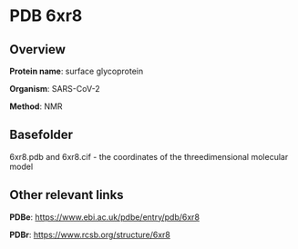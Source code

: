 # PDB 6xr8

## Overview

**Protein name**: surface glycoprotein

**Organism**: SARS-CoV-2

**Method**: NMR



## Basefolder

6xr8.pdb and 6xr8.cif - the coordinates of the threedimensional molecular model



## Other relevant links 
**PDBe**:  https://www.ebi.ac.uk/pdbe/entry/pdb/6xr8
 
**PDBr**: https://www.rcsb.org/structure/6xr8 
